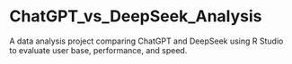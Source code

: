 # ChatGPT_vs_DeepSeek_Analysis
A data analysis project comparing ChatGPT and DeepSeek using R Studio to evaluate user base, performance, and speed.
